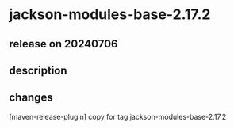 # jackson-modules-base-2.17.2

## release on 20240706
## description
## changes
[maven-release-plugin] copy for tag jackson-modules-base-2.17.2

